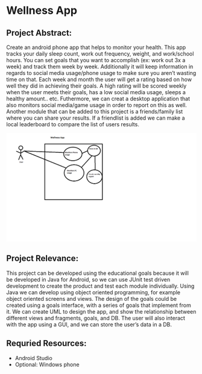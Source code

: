 # Wellness App

## Project Abstract:
Create an android phone app that helps to monitor your health. This app tracks your daily sleep count, work out frequency, weight, and work/school hours. You can set goals that you want to accomplish (ex: work out 3x a week) and track them week by week. Additionally it will keep information in regards to social media usage/phone usage to make sure you aren’t wasting time on that. Each week and month the user will get a rating based on how well they did in achieving their goals. A high rating will be scored weekly when the user meets their goals, has a low social media usage, sleeps a healthy amount.. etc. Futhermore, we can creat a desktop application that also monitors social media/game usage in order to report on this as well. Another module that can be added to this project is a friends/family list where you can share your results. If a friendlist is added we can make a local leaderboard to compare the list of users results.


![Use Case Image](Diagram.png)

## Project Relevance:
This project can be developed using the educational goals because it will be developed in Java for Android, so we can use JUnit test driven development to create the product and test each module individually. Using Java we can develop using object oriented programming, for example object oriented screens and views. The design of the goals could be created using a goals interface, with a series of goals that implement from it. We can create UML to design the app, and show the relationship between different views and fragments, goals, and DB. The user will also interact with the app using a GUI, and we can store the user’s data in a DB.

## Requried Resources:
- Android Studio
- Optional: Windows phone
